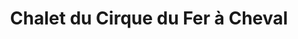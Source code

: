 ---
title: "Chalet du Cirque du Fer à Cheval"
url: /sixt-fer-a-cheval/chalet-du-cirque-du-fer-a-cheval/
shop: Andenken
---